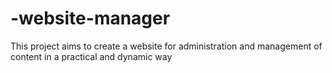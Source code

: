 # -website-manager
This project aims to create a website for administration and management of content in a practical and dynamic way

